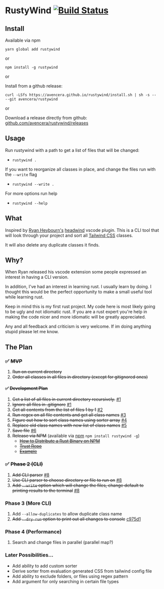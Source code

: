 # RustyWind [![Build Status](https://travis-ci.org/avencera/rustywind.svg?branch=master)](https://travis-ci.org/avencera/rustywind)

## Install

Available via npm

`yarn global add rustywind`

or

`npm install -g rustywind`

or 

Install from a github release:

`curl -LSfs https://avencera.github.io/rustywind/install.sh | sh -s -- --git avencera/rustywind`

or 

Download a release directly from github: [github.com/avencera/rustywind/releases](https://github.com/avencera/rustywind/releases)

## Usage

Run rustywind with a path to get a list of files that will be changed:
  - `rustywind .`

If you want to reorganize all classes in place, and change the files run with the `--write` flag
  - `rustywind --write .`

For more options run help 
  - `rustywind --help`

## What

Inspired by [Ryan Heybourn's](https://github.com/heybourn) [headwind](https://github.com/heybourn/headwind)
vscode plugin. This is a CLI tool that will look through your project and sort all [Tailwind CSS](https://tailwindcss.com) classes.

It will also delete any duplicate classes it finds.

## Why?

When Ryan released his vscode extension some people expressed an interest in having a CLI version.

In addition, I've had an interest in learning rust. I usually learn by doing. I thought this would be
the perfect opportunity to make a small useful tool while learning rust.

Keep in mind this is my first rust project. My code here is most likely going to be ugly and not idiomatic rust.
If you are a rust expert you're help in making the code nicer and more idiomatic will be greatly appreciated.

Any and all feedback and criticism is very welcome. If im doing anything stupid please let me know.

## The Plan

### ✅ ~~MVP~~

1. ~~Run on current directory~~
2. ~~Order all classes in all files in directory (except for gitignored ones)~~

#### ✅ ~~Development Plan~~

1. ~~Get a list of all files in current directory recursively.~~ [#1](https://github.com/avencera/rustywind/pull/1)
2. ~~Ignore all files in .gitignore~~ [#1](https://github.com/avencera/rustywind/pull/1)
3. ~~Get all contents from the list of files 1 by 1~~ [#2](https://github.com/avencera/rustywind/pull/2)
4. ~~Run regex on all file contents and get all class names~~ [#3](https://github.com/avencera/rustywind/pull/3)
5. ~~Figure out how to sort class names using sorter array~~ [#4](https://github.com/avencera/rustywind/pull/4)
6. ~~Replace old class names with new list of class names~~ [#5](https://github.com/avencera/rustywind/pull/5)
7. ~~Save file~~ [#6](https://github.com/avencera/rustywind/pull/6)
8. ~~Release via NPM~~ (available via [npm](https://www.npmjs.com/package/rustywind) `npm install rustywind -g`)
   - ~~[How to Distribute a Rust Binary on NPM](https://dev.to/kennethlarsen/how-to-distribute-a-rust-binary-on-npm-75n)~~
   - ~~[Trust Repo](https://github.com/japaric/trust)~~
   - ~~[Example](https://github.com/kennethlarsen/baelte-npm)~~

### ✅ ~~Phase 2 (CLI)~~

1. ~~Add CLI parser~~ [#8](https://github.com/avencera/rustywind/pull/8)
2. ~~Use CLI parser to choose directory or file to run on~~ [#8](https://github.com/avencera/rustywind/pull/8)
3. ~~Add `--write` option which will change the files, change default to printing results to the terminal~~ [#8](https://github.com/avencera/rustywind/pull/8)

### Phase 3 (More CLI)

1.  Add `--allow-duplicates` to allow duplicate class name
2.  ~~Add `--dry-run` option to print out all changes to console~~ [c975d1](https://github.com/avencera/rustywind/commit/c975d1f041f95b45e15760ccded24dbf62bf1f6f)

### Phase 4 (Performance)

1. Search and change files in parallel (parallel map?)

### Later Possibilities...

- Add ability to add custom sorter
- Derive sorter from evaluation generated CSS from tailwind config file
- Add ability to exclude folders, or files using regex pattern
- Add argument for only searching in certain file types
